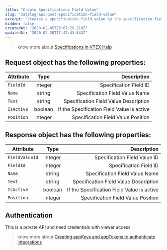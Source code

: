 ```yaml
---
title: "Create Specifications Field Value"
slug: "catalog-api-post-specification-field-value"
excerpt: "Creates a specification field value by the specification field's ID."
hidden: false
createdAt: "2020-02-05T23:07:29.210Z"
updatedAt: "2020-02-28T17:47:43.843Z"
---
```

> know more about [Specifications in VTEX Help](https://help.vtex.com/en/search/Specifications)


## Request object has the following properties:

| Attribute    | Type        | Description |
| --------------- |:---------:| --------------------------------------:|
| `FieldId` | integer | Specification Field ID |
| `Name` | string |  Specification Field Value Name |
| `Text` | string |  Specification Field Value Description |
| `IsActive` | boolean | If the Specification Field Value is active |
| `Position` | integer | Specification Field Value Position |



## Response object has the following properties:

| Attribute    | Type        | Description |
| --------------- |:---------:| --------------------------------------:|
| `FieldValueId` | integer | Specification Field Value ID |
| `FieldId` | integer | Specification Field ID |
| `Name` | string |  Specification Field Value Name |
| `Text` | string |  Specification Field Value Description |
| `IsActive` | boolean | If the Specification Field Value is active |
| `Position` | integer | Specification Field Value Position |


## Authentication

This is a private API and need credentials with viewer access


> know more about [Creating appKeys and appTokens to authenticate integrations](https://help.vtex.com/en/tutorial/creating-appkeys-and-apptokens-to-authenticate-integrations)